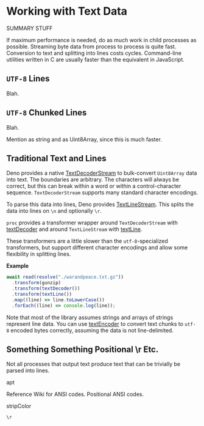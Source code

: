 # Working with Text Data

SUMMARY STUFF

If maximum performance is needed, do as much work in child processes as
possible. Streaming byte data from process to process is quite fast. Conversion
to text and splitting into lines costs cycles. Command-line utilities written in
C are usually faster than the equivalent in JavaScript.

## `UTF-8` Lines

Blah.

## `UTF-8` Chunked Lines

Blah.

Mention as string and as Uint8Array, since this is much faster.

## Traditional Text and Lines

Deno provides a native
[TextDecoderStream](https://deno.land/api?s=TextDecoderStream) to bulk-convert
`Uint8Array` data into text. The boundaries are arbitrary. The characters will
always be correct, but this can break within a word or within a
control-character sequence. `TextDecoderStream` supports many standard character
encodings.

To parse this data into lines, Deno provides
[TextLineStream](https://deno.land/std/streams/mod.ts?s=TextLineStream). This
splits the data into lines on `\n` and optionally `\r`.

`proc` provides a transformer wrapper around `TextDecoderStream` with
[textDecoder](https://deno.land/x/proc@{{gitv}}/mod3.ts?s=textDecoder) and
around `TextLineStream` with
[textLine](https://deno.land/x/proc@{{gitv}}/mod3.ts?s=textLine).

These transformers are a little slower than the `utf-8`-specialized
transformers, but support different character encodings and allow some
flexibility in splitting lines.

**Example**

```typescript
await read(resolve("./warandpeace.txt.gz"))
  .transform(gunzip)
  .transform(textDecoder())
  .transform(textLine())
  .map((line) => line.toLowerCase())
  .forEach((line) => console.log(line));
```

Note that most of the library assumes strings and arrays of strings represent
line data. You can use
[textEncoder](https://deno.land/x/proc@{{gitv}}/mod3.ts?s=textEncoder) to
convert text chunks to `utf-8` encoded bytes correctly, assuming the data is not
line-delimited.

## Something Something Positional \r Etc.

Not all processes that output text produce text that can be trivially be parsed
into lines.

apt

Reference Wiki for ANSI codes. Positional ANSI codes.

stripColor

`\r`
